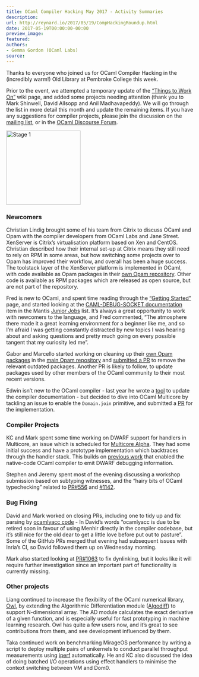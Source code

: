 ```yaml
---
title: OCaml Compiler Hacking May 2017 - Activity Summaries
description:
url: http://reynard.io/2017/05/19/CompHackingRoundup.html
date: 2017-05-19T00:00:00-00:00
preview_image:
featured:
authors:
- Gemma Gordon (OCaml Labs)
source:
---
```


<p>Thanks to everyone who joined us for OCaml Compiler Hacking in the (incredibly warm!) Old Library at Pembroke College this week.</p>

<p>Prior to the event, we attempted a temporary update of the <a href="https://github.com/ocamllabs/compiler-hacking/wiki/Things-to-work-on">&ldquo;Things to Work On&rdquo;</a> wiki page, and added some projects needing attention (thank you to Mark Shinwell, David Allsopp and Anil Madhavapeddy). We will go through the list in more detail this month and update the remaining items. If you have any suggestions for compiler projects, please join the discussion on the <a href="http://lists.ocaml.org/listinfo/cam-compiler-hacking">mailing list</a>, or in the <a href="https://discuss.ocaml.org/t/ocaml-compiler-hacking-event/140">OCaml Discourse Forum</a>.</p>

<p>
<img src="http://reynard.io/images/CompHackMay17.jpg" alt="Stage 1" width="200"/>
</p>

<h3>Newcomers</h3>

<p>Christian Lindig brought some of his team from Citrix to discuss OCaml and Opam with the compiler developers from OCaml Labs and Jane Street. XenServer is Citrix&rsquo;s virtualisation platform based on Xen and CentOS. Christian described how their internal set-up at Citrix means they still need to rely on RPM in some areas, but how switching some projects over to Opam has improved their workflow, and overall has been a huge success. The toolstack layer of the XenServer platform is implemented in OCaml, with code available as Opam packages in their <a href="https://github.com/xapi-project/xs-opam">own Opam repository</a>. Other code is available as RPM packages which are released as open source, but are not part of the repository.</p>

<p>Fred is new to OCaml, and spent time reading through the <a href="https://github.com/ocamllabs/compiler-hacking/wiki/Getting-started">&ldquo;Getting Started&rdquo;</a> page, and started looking at the <a href="https://caml.inria.fr/mantis/view.php?id=6504">CAML-DEBUG-SOCKET documentation</a> item in the Mantis <a href="https://caml.inria.fr/mantis/view_all_bug_page.php">Junior Jobs</a> list. It&rsquo;s always a great opportunity to work with newcomers to the language, and Fred commented, &ldquo;The atmosphere there made it a great learning environment for a beginner like me, and so I&rsquo;m afraid I was getting constantly distracted by new topics I was hearing about and asking questions and pretty much going on every possible tangent that my curiosity led me&rdquo;.</p>

<p>Gabor and Marcello started working on cleaning up their <a href="https://github.com/xapi-project/xs-opam">own Opam packages</a> in the <a href="https://github.com/ocaml/opam">main Opam repository</a> and <a href="https://github.com/ocaml/opam-repository/pull/9206">submitted a PR</a> to remove the relevant outdated packages. Another PR is likely to follow, to update packages used by other members of the OCaml community to their most recent versions.</p>

<p>Edwin isn&rsquo;t new to the OCaml compiler - last year he wrote a <a href="https://github.com/ocaml/ocaml/pull/916">tool</a> to update the compiler documentation - but decided to dive into OCaml Multicore by tackling an issue to enable the <code class="highlighter-rouge">Domain.join</code> primitive, and submitted a <a href="https://github.com/ocamllabs/ocaml-multicore/pull/130">PR</a> for the implementation.</p>

<h3>Compiler Projects</h3>

<p>KC and Mark spent some time working on DWARF support for handlers in Multicore, an issue which is scheduled for <a href="https://github.com/ocamllabs/ocaml-multicore/projects/1#card-2897910">Multicore Alpha</a>. They had some initial success and have a prototype implementation which backtraces through the handler stack. This builds on <a href="http://ocamllabs.io/doc/dwarf-debugging.html">previous work</a> that enabled the native-code OCaml compiler to emit DWARF debugging information.</p>

<p>Stephen and Jeremy spent most of the evening discussing a workshop submission based on subtyping witnesses, and the &ldquo;hairy bits of OCaml typechecking&rdquo; related to <a href="https://github.com/ocaml/ocaml/pull/556">PR#556</a> and <a href="https://github.com/ocaml/ocaml/pull/1142">#1142</a>.</p>

<h3>Bug Fixing</h3>

<p>David and Mark worked on closing PRs, including one to tidy up and fix parsing by <a href="https://github.com/ocaml/ocaml/pull/1012">ocamlyacc code</a> - In David&rsquo;s words &ldquo;ocamlyacc is due to be retired soon in favour of using Menhir directly in the compiler codebase, but it&rsquo;s still nice for the old dear to get a little love before put out to pasture&rdquo;. Some of the GitHub PRs merged that evening had subsequent issues with Inria&rsquo;s CI, so David followed them up on Wednesday morning.</p>

<p>Mark also started looking at <a href="https://github.com/ocaml/ocaml/pull/1063">PR#1063</a> to fix dynlinking, but it looks like it will require further investigation since an important part of functionality is currently missing.</p>

<h3>Other projects</h3>

<p>Liang continued to increase the flexibility of the OCaml numerical library, <a href="https://github.com/ryanrhymes/owl">Owl</a>, by extending the Algorithmic Differentiation module (<a href="https://github.com/ryanrhymes/owl/wiki/Tutorial:-Algorithmic-Differentiation">Algodiff</a>) to support N-dimensional array. The AD module calculates the exact derivative of a given function, and is especially useful for fast prototyping in machine learning research. Owl has quite a few users now, and it&rsquo;s great to see contributions from them, and see development influenced by them.</p>

<p>Taka continued work on benchmarking MirageOS performance by writing a script to deploy multiple pairs of unikernels to conduct parallel throughput measurements using <a href="https://github.com/TImada/mirage_iperf">iperf</a> automatically. He and KC also discussed the idea of doing batched I/O operations using effect handlers to minimise the context switching between VM and Dom0.</p>

